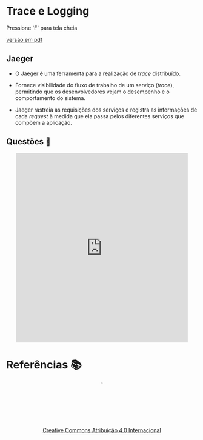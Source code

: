 <!-- .slide: data-background-opacity="0.3" data-background-image="https://res.cloudinary.com/dotcom-prod/images/c_fill,f_auto,g_faces:center,q_auto,w_1920/v1/wt-cms-assets/2020/08/emayhqxbsu48vsdeqfl0/wtheadlessmicroservices1920x1440.jpg"
data-transition="convex"
-->
# Trace e Logging
<!-- .element: style="margin-bottom:100px; font-size: 60px; color:white; font-family: Marker Felt;" -->

Pressione 'F' para tela cheia
<!-- .element: style="margin-bottom:10px; font-size: 15px; color:white" -->

[versão em pdf](?print-pdf)
<!-- .element: style="margin-bottom 25px; font-size: 15px; color:white" -->


<!-- .slide: data-background="#21093D" data-transition="convex" -->
## Jaeger
<!-- .element: style="margin-bottom:50px; font-size: 50px; color:white; font-family: Marker Felt;" -->

* O Jaeger é uma ferramenta para a realização de *trace* distribuído.
<!-- .element: style="margin-bottom:70px; font-size: 25px; color:white" -->

* Fornece visibilidade do fluxo de trabalho de um serviço (*trace*), permitindo
que os desenvolvedores vejam o desempenho e o comportamento do sistema.
<!-- .element: style="margin-bottom:70px; font-size: 25px; color:white" -->

* Jaeger rastreia as requisições dos serviços e registra as
informações de cada _request_ à medida que ela passa pelos
diferentes serviços que compõem a aplicação.
<!-- .element: style="margin-bottom:70px; font-size: 25px; color:white" -->


<!-- .slide: data-background="#21093D" data-transition="convex" -->
## Questões 📏
<!-- .element: style="margin-bottom:50px; font-size: 50px; color:white; font-family: Marker Felt;" -->

<center>
    <iframe src="https://pw2.rpmhub.dev/topicos/logging/slides/questions.html"
        title="Trace e Logging"
        width="90%" height="500"
        style="border:none;">
    </iframe>
</center>


<!-- .slide: data-background="#21093D" data-transition="convex" -->
# Referências 📚
<!-- .element: style="margin-bottom:50px; font-size: 50px; color:white; font-family: Marker Felt;" -->

<center>
<a href="https://rpmhub.dev" target="blanck"><img src="../../../imgs/logo.png" alt="Rodrigo Prestes Machado" width="3%" height="3%" border=0 style="border:0; text-decoration:none; outline:none"></a><br/>
<a rel="license" href="http://creativecommons.org/licenses/by/4.0/">Creative Commons Atribuição 4.0 Internacional</a>
</center>
<!-- .element: style="margin-top:150px; font-size: 15px; font-family: Bradley Hand" -->